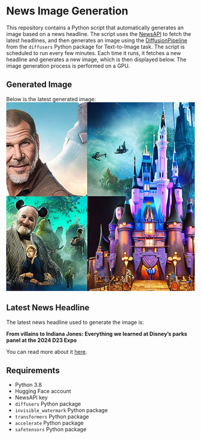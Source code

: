 # News Image Generation
This repository contains a Python script that automatically generates an image based on a news headline. The script uses the [NewsAPI](https://newsapi.org/) to fetch the latest headlines, and then generates an image using the [DiffusionPipeline](https://github.com/huggingface/diffusers) from the `diffusers` Python package for Text-to-Image task.
The script is scheduled to run every few minutes. Each time it runs, it fetches a new headline and generates a new image, which is then displayed below. The image generation process is performed on a GPU.

## Generated Image
Below is the latest generated image:
![Generated Image](image.png)

## Latest News Headline
The latest news headline used to generate the image is:

**From villains to Indiana Jones: Everything we learned at Disney’s parks panel at the 2024 D23 Expo**

You can read more about it [here](https://news.google.com/rss/articles/CBMipAFBVV95cUxPQWpucE9aWjg4QlNGUTJwM0htUFJJZnl6M1owUEt1bFNUWGxYc0VPUENkbXdYNU5lRmowY0pMX3hIazFvb2NjYVpEbW5mcm9GNWloSkptbEt3aFNHTmN4RU9iZUEzR184X1pZb2V3OGJzZG9rQUxuM0VXXy1XeUY2ZEFxWFVwMEg5ZF92dGRicW16UGFvTUh2eTVyVm80eWJBbnNZZNIBqgFBVV95cUxOZUJ5VWh0ZzM3ZUZ0cmNYU3RsYXdGcTlIRjJFbTNOaUM3V3FZV1I4RU1oWXlrUTJ5dDVnNWJCMXRsVjlpQ2ZxVlFscjRWc2NsSUEwY283MVVBVHExcV9mRWNRYkwxd21RbGJBNnZKRnFCMGRIOHlWY0xyU2ZXTzh1RWszZzNrTGZUWkt1djZsa3V4SFg1UzFGVDk2OVFUNE9QUGg4YUxLMnU1dw?oc=5).

## Requirements
- Python 3.8
- Hugging Face account
- NewsAPI key
- `diffusers` Python package
- `invisible_watermark` Python package
- `transformers` Python package
- `accelerate` Python package
- `safetensors` Python package
